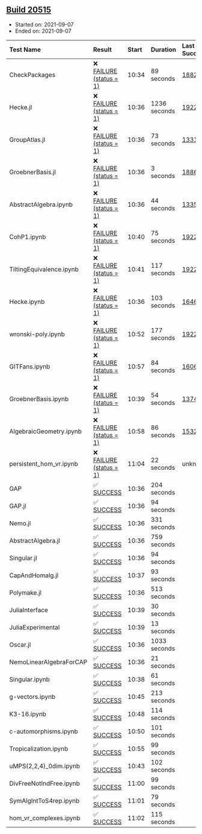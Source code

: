 ## [Build 20515](https://oscarci.mathematik.uni-kl.de/job/oscar/20515/)

* Started on: 2021-09-07
* Ended on: 2021-09-07

| Test Name    | Result | Start | Duration | Last Success | First Failure |
|:-------------|:-------|:------|:---------|:-------------|:--------------|
| CheckPackages | ❌ [FAILURE (status = 1)](https://oscarci.mathematik.uni-kl.de/job/oscar/20515/artifact/logs/build-20515/CheckPackages.log) | 10:34 | 89 seconds | [18822](https://oscarci.mathematik.uni-kl.de/job/oscar/18822/) | [18823](https://oscarci.mathematik.uni-kl.de/job/oscar/18823/) |
| Hecke.jl | ❌ [FAILURE (status = 1)](https://oscarci.mathematik.uni-kl.de/job/oscar/20515/artifact/logs/build-20515/Hecke.jl.log) | 10:36 | 1236 seconds | [19222](https://oscarci.mathematik.uni-kl.de/job/oscar/19222/) | [20152](https://oscarci.mathematik.uni-kl.de/job/oscar/20152/) |
| GroupAtlas.jl | ❌ [FAILURE (status = 1)](https://oscarci.mathematik.uni-kl.de/job/oscar/20515/artifact/logs/build-20515/GroupAtlas.jl.log) | 10:36 | 73 seconds | [13311](https://oscarci.mathematik.uni-kl.de/job/oscar/13311/) | [13312](https://oscarci.mathematik.uni-kl.de/job/oscar/13312/) |
| GroebnerBasis.jl | ❌ [FAILURE (status = 1)](https://oscarci.mathematik.uni-kl.de/job/oscar/20515/artifact/logs/build-20515/GroebnerBasis.jl.log) | 10:36 | 3 seconds | [18864](https://oscarci.mathematik.uni-kl.de/job/oscar/18864/) | [18865](https://oscarci.mathematik.uni-kl.de/job/oscar/18865/) |
| AbstractAlgebra.ipynb | ❌ [FAILURE (status = 1)](https://oscarci.mathematik.uni-kl.de/job/oscar/20515/artifact/logs/build-20515/AbstractAlgebra.ipynb.log) | 10:36 | 44 seconds | [13355](https://oscarci.mathematik.uni-kl.de/job/oscar/13355/) | [13356](https://oscarci.mathematik.uni-kl.de/job/oscar/13356/) |
| CohP1.ipynb | ❌ [FAILURE (status = 1)](https://oscarci.mathematik.uni-kl.de/job/oscar/20515/artifact/logs/build-20515/CohP1.ipynb.log) | 10:40 | 75 seconds | [19222](https://oscarci.mathematik.uni-kl.de/job/oscar/19222/) | [20152](https://oscarci.mathematik.uni-kl.de/job/oscar/20152/) |
| TiltingEquivalence.ipynb | ❌ [FAILURE (status = 1)](https://oscarci.mathematik.uni-kl.de/job/oscar/20515/artifact/logs/build-20515/TiltingEquivalence.ipynb.log) | 10:41 | 117 seconds | [19222](https://oscarci.mathematik.uni-kl.de/job/oscar/19222/) | [20152](https://oscarci.mathematik.uni-kl.de/job/oscar/20152/) |
| Hecke.ipynb | ❌ [FAILURE (status = 1)](https://oscarci.mathematik.uni-kl.de/job/oscar/20515/artifact/logs/build-20515/Hecke.ipynb.log) | 10:36 | 103 seconds | [16463](https://oscarci.mathematik.uni-kl.de/job/oscar/16463/) | [16464](https://oscarci.mathematik.uni-kl.de/job/oscar/16464/) |
| wronski-poly.ipynb | ❌ [FAILURE (status = 1)](https://oscarci.mathematik.uni-kl.de/job/oscar/20515/artifact/logs/build-20515/wronski-poly.ipynb.log) | 10:52 | 177 seconds | [19222](https://oscarci.mathematik.uni-kl.de/job/oscar/19222/) | [20152](https://oscarci.mathematik.uni-kl.de/job/oscar/20152/) |
| GITFans.ipynb | ❌ [FAILURE (status = 1)](https://oscarci.mathematik.uni-kl.de/job/oscar/20515/artifact/logs/build-20515/GITFans.ipynb.log) | 10:57 | 84 seconds | [16068](https://oscarci.mathematik.uni-kl.de/job/oscar/16068/) | [16069](https://oscarci.mathematik.uni-kl.de/job/oscar/16069/) |
| GroebnerBasis.ipynb | ❌ [FAILURE (status = 1)](https://oscarci.mathematik.uni-kl.de/job/oscar/20515/artifact/logs/build-20515/GroebnerBasis.ipynb.log) | 10:39 | 54 seconds | [13748](https://oscarci.mathematik.uni-kl.de/job/oscar/13748/) | [13749](https://oscarci.mathematik.uni-kl.de/job/oscar/13749/) |
| AlgebraicGeometry.ipynb | ❌ [FAILURE (status = 1)](https://oscarci.mathematik.uni-kl.de/job/oscar/20515/artifact/logs/build-20515/AlgebraicGeometry.ipynb.log) | 10:58 | 86 seconds | [15322](https://oscarci.mathematik.uni-kl.de/job/oscar/15322/) | [15323](https://oscarci.mathematik.uni-kl.de/job/oscar/15323/) |
| persistent_hom_vr.ipynb | ❌ [FAILURE (status = 1)](https://oscarci.mathematik.uni-kl.de/job/oscar/20515/artifact/logs/build-20515/persistent_hom_vr.ipynb.log) | 11:04 | 22 seconds | unknown | unknown |
| GAP | ✅ [SUCCESS](https://oscarci.mathematik.uni-kl.de/job/oscar/20515/artifact/logs/build-20515/GAP.log) | 10:36 | 204 seconds |  |  |
| GAP.jl | ✅ [SUCCESS](https://oscarci.mathematik.uni-kl.de/job/oscar/20515/artifact/logs/build-20515/GAP.jl.log) | 10:36 | 94 seconds |  |  |
| Nemo.jl | ✅ [SUCCESS](https://oscarci.mathematik.uni-kl.de/job/oscar/20515/artifact/logs/build-20515/Nemo.jl.log) | 10:36 | 331 seconds |  |  |
| AbstractAlgebra.jl | ✅ [SUCCESS](https://oscarci.mathematik.uni-kl.de/job/oscar/20515/artifact/logs/build-20515/AbstractAlgebra.jl.log) | 10:36 | 759 seconds |  |  |
| Singular.jl | ✅ [SUCCESS](https://oscarci.mathematik.uni-kl.de/job/oscar/20515/artifact/logs/build-20515/Singular.jl.log) | 10:36 | 94 seconds |  |  |
| CapAndHomalg.jl | ✅ [SUCCESS](https://oscarci.mathematik.uni-kl.de/job/oscar/20515/artifact/logs/build-20515/CapAndHomalg.jl.log) | 10:37 | 93 seconds |  |  |
| Polymake.jl | ✅ [SUCCESS](https://oscarci.mathematik.uni-kl.de/job/oscar/20515/artifact/logs/build-20515/Polymake.jl.log) | 10:36 | 513 seconds |  |  |
| JuliaInterface | ✅ [SUCCESS](https://oscarci.mathematik.uni-kl.de/job/oscar/20515/artifact/logs/build-20515/JuliaInterface.log) | 10:39 | 30 seconds |  |  |
| JuliaExperimental | ✅ [SUCCESS](https://oscarci.mathematik.uni-kl.de/job/oscar/20515/artifact/logs/build-20515/JuliaExperimental.log) | 10:39 | 13 seconds |  |  |
| Oscar.jl | ✅ [SUCCESS](https://oscarci.mathematik.uni-kl.de/job/oscar/20515/artifact/logs/build-20515/Oscar.jl.log) | 10:36 | 1033 seconds |  |  |
| NemoLinearAlgebraForCAP | ✅ [SUCCESS](https://oscarci.mathematik.uni-kl.de/job/oscar/20515/artifact/logs/build-20515/NemoLinearAlgebraForCAP.log) | 10:36 | 21 seconds |  |  |
| Singular.ipynb | ✅ [SUCCESS](https://oscarci.mathematik.uni-kl.de/job/oscar/20515/artifact/logs/build-20515/Singular.ipynb.log) | 10:38 | 61 seconds |  |  |
| g-vectors.ipynb | ✅ [SUCCESS](https://oscarci.mathematik.uni-kl.de/job/oscar/20515/artifact/logs/build-20515/g-vectors.ipynb.log) | 10:45 | 213 seconds |  |  |
| K3-16.ipynb | ✅ [SUCCESS](https://oscarci.mathematik.uni-kl.de/job/oscar/20515/artifact/logs/build-20515/K3-16.ipynb.log) | 10:48 | 114 seconds |  |  |
| c-automorphisms.ipynb | ✅ [SUCCESS](https://oscarci.mathematik.uni-kl.de/job/oscar/20515/artifact/logs/build-20515/c-automorphisms.ipynb.log) | 10:50 | 101 seconds |  |  |
| Tropicalization.ipynb | ✅ [SUCCESS](https://oscarci.mathematik.uni-kl.de/job/oscar/20515/artifact/logs/build-20515/Tropicalization.ipynb.log) | 10:55 | 99 seconds |  |  |
| uMPS(2,2,4)_0dim.ipynb | ✅ [SUCCESS](https://oscarci.mathematik.uni-kl.de/job/oscar/20515/artifact/logs/build-20515/uMPS-2-2-4-_0dim.ipynb.log) | 10:43 | 102 seconds |  |  |
| DivFreeNotIndFree.ipynb | ✅ [SUCCESS](https://oscarci.mathematik.uni-kl.de/job/oscar/20515/artifact/logs/build-20515/DivFreeNotIndFree.ipynb.log) | 11:00 | 99 seconds |  |  |
| SymAlgIntToS4rep.ipynb | ✅ [SUCCESS](https://oscarci.mathematik.uni-kl.de/job/oscar/20515/artifact/logs/build-20515/SymAlgIntToS4rep.ipynb.log) | 11:01 | 79 seconds |  |  |
| hom_vr_complexes.ipynb | ✅ [SUCCESS](https://oscarci.mathematik.uni-kl.de/job/oscar/20515/artifact/logs/build-20515/hom_vr_complexes.ipynb.log) | 11:02 | 115 seconds |  |  |
